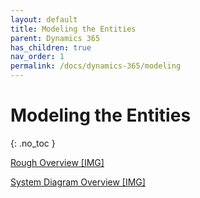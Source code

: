 ```yaml
---
layout: default
title: Modeling the Entities
parent: Dynamics 365
has_children: true
nav_order: 1
permalink: /docs/dynamics-365/modeling
---
```


# Modeling the Entities
{: .no_toc }

<a href='/assets/images/entities.png' target='_blank' class='custom_link_color fs-2'>Rough Overview [IMG]</a>

<a href='/assets/images/entityoverview.png' target='_blank' class='custom_link_color fs-2'>System Diagram Overview [IMG]</a>